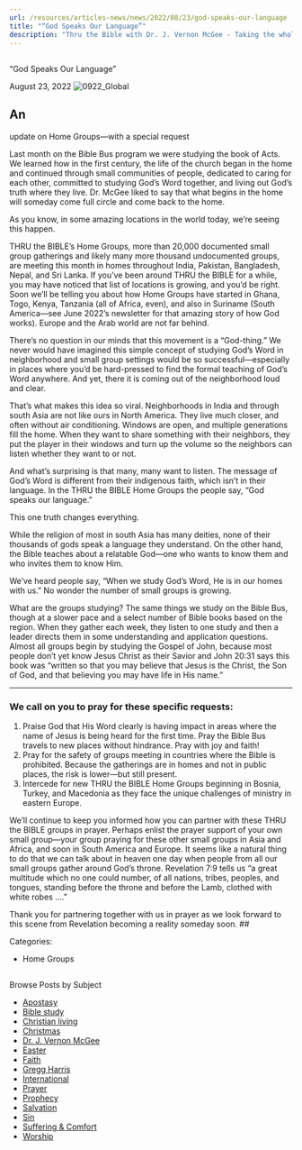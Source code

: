 ```yaml
---
url: /resources/articles-news/news/2022/08/23/god-speaks-our-language
title: "“God Speaks Our Language”"
description: "Thru the Bible with Dr. J. Vernon McGee - Taking the whole Word to the whole world"
---
```







## 
 “God Speaks Our Language”


August 23, 2022
![](https://ttb.org/images/default-source/features-and-news/0922_globalccbd579a-2eed-4a36-9823-5f8d17f6971c.jpg?sfvrsn=9f4d1816_1 "0922_Global")




## An
update on Home Groups—with a special request

Last month on the Bible Bus program we were studying the book of Acts. We learned how in the first century, the life of the church began in the home and continued through small communities of people, dedicated to caring for each other, committed to studying God’s Word together, and living out God’s truth where they live. Dr. McGee liked to say that what begins in the home will someday come full circle and come back to the home.

As you know, in some amazing locations in the world today, we’re seeing this happen. 

THRU the BIBLE’s Home Groups, more than 20,000 documented small group gatherings and likely many more thousand undocumented groups, are meeting this month in homes throughout India, Pakistan, Bangladesh, Nepal, and Sri Lanka. If you’ve been around THRU the BIBLE for a while, you may have noticed that list of locations is growing, and you’d be right. Soon we’ll be telling you about how Home Groups have started in Ghana, Togo, Kenya, Tanzania (all of Africa, even), and also in Suriname (South America—see June 2022’s newsletter for that amazing story of how God works). Europe and the Arab world are not far behind.

There’s no question in our minds that this movement is a “God-thing.” We never would have imagined this simple concept of studying God’s Word in neighborhood and small group settings would be so successful—especially in places where you’d be hard-pressed to find the formal teaching of God’s Word anywhere. And yet, there it is coming out of the neighborhood loud and clear. 

That’s what makes this idea so viral. Neighborhoods in India and through south Asia are not like ours in North America. They live much closer, and often without air conditioning. Windows are open, and multiple generations fill the home. When they want to share something with their neighbors, they put the player in their windows and turn up the volume so the neighbors can listen whether they want to or not. 

And what’s surprising is that many, many want to listen. The message of God’s Word is different from their indigenous faith, which isn’t in their language. In the THRU the BIBLE Home Groups the people say, “God speaks our language.” 

This one truth changes everything. 

While the religion of most in south Asia has many deities, none of their thousands of gods speak a language they understand. On the other hand, the Bible teaches about a relatable God—one who wants to know them and who invites them to know Him. 

We’ve heard people say, “When we study God’s Word, He is in our homes with us.” No wonder the number of small groups is growing. 

What are the groups studying? The same things we study on the Bible Bus, though at a slower pace and a select number of Bible books based on the region. When they gather each week, they listen to one study and then a leader directs them in some understanding and application questions. Almost all groups begin by studying the Gospel of John, because most people don’t yet know Jesus Christ as their Savior and John 20:31 says this book was “written so that you may believe that Jesus is the Christ, the Son of God, and that believing you may have life in His name.”



---

### We call on you to pray for these specific requests:

1. Praise God that His Word clearly is having impact in areas where the name of Jesus is being heard for the first time. Pray the Bible Bus travels to new places without hindrance. Pray with joy and faith!
2. Pray for the safety of groups meeting in countries where the Bible is prohibited. Because the gatherings are in homes and not in public places, the risk is lower—but still present.
3. Intercede for new THRU the BIBLE Home Groups beginning in Bosnia, Turkey, and Macedonia as they face the unique challenges of ministry in eastern Europe.

We’ll continue to keep you informed how you can partner with these THRU the BIBLE groups in prayer. Perhaps enlist the prayer support of your own small group—your group praying for these other small groups in Asia and Africa, and soon in South America and Europe. It seems like a natural thing to do that we can talk about in heaven one day when people from all our small groups gather around God’s throne. Revelation 7:9 tells us “a great multitude which no one could number, of all nations, tribes, peoples, and tongues, standing before the throne and before the Lamb, clothed with white robes ….”

Thank you for partnering together with us in prayer as we look forward to this scene from Revelation becoming a reality someday soon. ## 



Categories: 


* Home Groups









## 
 Browse Posts by Subject


* [Apostasy](/resources/articles-news/-in-tags/tags/Apostasy)
* [Bible study](/resources/articles-news/-in-tags/tags/Bible-study)
* [Christian living](/resources/articles-news/-in-tags/tags/Christian-living)
* [Christmas](/resources/articles-news/-in-tags/tags/Christmas)
* [Dr. J. Vernon McGee](/resources/articles-news/-in-tags/tags/Dr-J-Vernon-McGee)
* [Easter](/resources/articles-news/-in-tags/tags/easter)
* [Faith](/resources/articles-news/-in-tags/tags/Faith)
* [Gregg Harris](/resources/articles-news/-in-tags/tags/Gregg-Harris)
* [International](/resources/articles-news/-in-tags/tags/International)
* [Prayer](/resources/articles-news/-in-tags/tags/prayer)
* [Prophecy](/resources/articles-news/-in-tags/tags/Prophecy)
* [Salvation](/resources/articles-news/-in-tags/tags/Salvation)
* [Sin](/resources/articles-news/-in-tags/tags/sin)
* [Suffering & Comfort](/resources/articles-news/-in-tags/tags/Suffering-Comfort)
* [Worship](/resources/articles-news/-in-tags/tags/worship)






